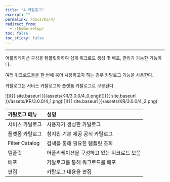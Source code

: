 ```yaml
---
title: "4.카탈로그"
excerpt: ""
permalink: /docs/ko/4/
redirect_from:
  - /theme-setup/
toc: false
toc_sticky: false
---
```


---
어플리케이션 구성을 템플릿화하여 쉽게 워크로드 생성 및 배포, 관리가 가능한 기능이다.

여러 워크로드들을 한 번에 묶어 사용하고자 하는 경우 카탈로그 기능을 사용한다.

카탈로그는 서비스 카탈로그와 플랫폼 카탈로그로 구분된다.

![]({{ site.baseurl }}/assets/KR/3.0.0/4_0.png)![]({{ site.baseurl }}/assets/KR/3.0.0/4_1.png)![]({{ site.baseurl }}/assets/KR/3.0.0/4_2.png)

| **카탈로그 메뉴** | **설명** |
| :--- | :--- |
| 서비스 카탈로그 | 사용자가 생성한 카탈로그 |
| 플렛폼 카탈로그 | 청지윈 기본 제공 공식 카탈로그 |
| Filter Catalog | 검색을 통해 필요한 템플릿 조회 |
| 템플릿 | 어플리케이션을 구성하고 있는 워크로드 모음 |
| 배포 | 카탈로그를 통해 워크로드를 배포 |
| 편집 | 카탈로그 내용을 편집 |
